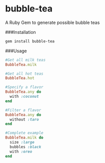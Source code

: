 bubble-tea
==========

A Ruby Gem to generate possible bubble teas

###Installation
```bash
gem install bubble-tea
```
###Usage

```ruby
#Get all milk teas
BubbleTea.milk

#Get all hot teas
BubbleTea.hot

#Specify a flavor
BubbleTea.any do
  with :coconut
end

#Filter a flavor
BubbleTea.any do
  without :taro
end

#Complete example
BubbleTea.milk do
  size :large
  bubbles :black
  with :oreo
end
```
